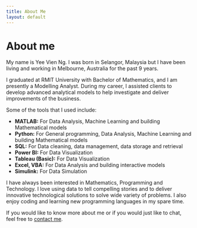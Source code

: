 ```yaml
---
title: About Me
layout: default
---
```


# About me
My name is Yee Vien Ng. I was born in Selangor, Malaysia but I have been living and working in Melbourne, Australia for the past 9 years.

I graduated at RMIT University with Bachelor of Mathematics, and I am presently a Modelling Analyst. During my career, I assisted  clients to develop advanced analytical models to help investigate and deliver improvements of the business. 

Some of the tools that I used include:
- **MATLAB:** For Data Analysis, Machine Learning and building Mathematical models
- **Python:** For General programming, Data Analysis, Machine Learning and building Mathematical models
- **SQL:** For Data cleaning, data management, data storage and retrieval
- **Power BI:** For Data Visualization
- **Tableau (Basic):** For Data Visualization
- **Excel, VBA:** For Data Analysis and building interactive models
- **Simulink:** For Data Simulation

I have always been interested in Mathematics, Programming and Technology. I love using data to tell compelling stories and to deliver innovative technological solutions to solve wide variety of problems. I also enjoy coding and learning new programming languages in my spare time.

If you would like to know more about me or if you would just like to chat, feel free to [contact me](./contact.html).




